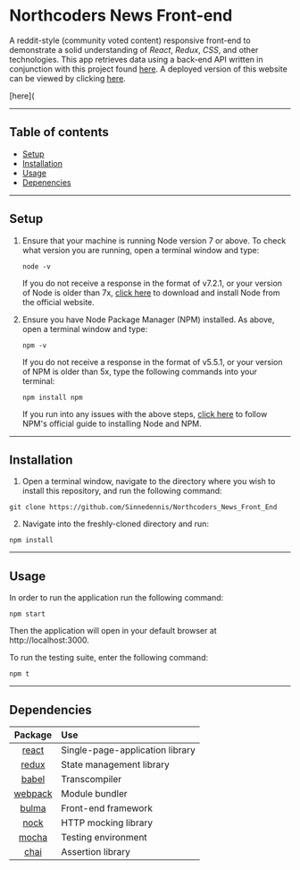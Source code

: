 # Northcoders News Front-end

A reddit-style (community voted content) responsive front-end to demonstrate a solid understanding of *React*, *Redux*, *CSS*, and other technologies. This app retrieves data using a back-end API written in conjunction with this project found [here](https://github.com/Sinnedennis/Northcoders_News_Back_End). A deployed version of this website can be viewed by clicking <a href="https://north-coding-news.herokuapp.com/" target="_blank">here</a>.

[here](
___

## Table of contents

* [Setup](https://github.com/Sinnedennis/Northcoders_News_Front_End#setup)
* [Installation](https://github.com/Sinnedennis/Northcoders_News_Front_End#installation)
* [Usage](https://github.com/Sinnedennis/Northcoders_News_Front_End#usage)
* [Depenencies](https://github.com/Sinnedennis/Northcoders_News_Front_End#depenencies)
___

## Setup

1. Ensure that your machine is running Node version 7 or above. To check what version you are running, open a terminal window and type:
    ``` 
    node -v
    ```
    If you do not receive a response in the format of v7.2.1, or your version of Node is older than 7x, [click here](https://nodejs.org/en/) to download and install Node from the official website.
   
2. Ensure you have Node Package Manager (NPM) installed. As above, open a terminal window and type:
    ``` 
    npm -v
    ```
    If you do not receive a response in the format of v5.5.1, or your version of NPM is older than 5x, type the following commands into your terminal:
    ``` 
    npm install npm
    ```
    If you run into any issues with the above steps, [click here](https://docs.npmjs.com/getting-started/installing-node) to follow NPM's official guide to installing Node and NPM. 
___

## Installation

1. Open a terminal window, navigate to the directory where you wish to install this repository, and run the following command:
  ```
  git clone https://github.com/Sinnedennis/Northcoders_News_Front_End
  ```
2. Navigate into the freshly-cloned directory and run:
  ```
  npm install
  ```
___

## Usage

In order to run the application run the following command:
```
npm start
```
Then the application will open in your default browser at http://localhost:3000.

To run the testing suite, enter the following command:
```
npm t
```
___
## Dependencies
|    Package    | Use          |
|:-------------:|:-------------|
| [react](https://reactjs.org/)                     | Single-page-application library |
| [redux](https://redux.js.org/docs/introduction/)  | State management library        |
| [babel](https://babeljs.io/)                      | Transcompiler                   |
| [webpack](https://webpack.js.org/)                | Module bundler                  |
| [bulma](https://bulma.io/)                        | Front-end framework             |
| [nock](https://github.com/node-nock/nock)         | HTTP mocking library            |
| [mocha](https://mochajs.org/)                     | Testing environment             |
| [chai](http://chaijs.com/)                        | Assertion library               |

